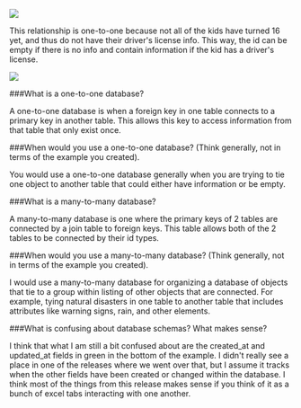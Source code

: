 ![]("../imgs/screenshot.png")

This relationship is one-to-one because not all of the kids have turned 16 yet, and thus do not have their driver's license info.  This way, the id can be empty if there is no info and contain information if the kid has a driver's license.

![]("../imgs/screenshot1.png")

###What is a one-to-one database?

A one-to-one database is when a foreign key in one table connects to a primary key in another table.  This allows this key to access information from that table that only exist once.

###When would you use a one-to-one database? (Think generally, not in terms of the example you created).

You would use a one-to-one database generally when you are trying to tie one object to another table that could either have information or be empty.

###What is a many-to-many database?

A many-to-many database is one where the primary keys of 2 tables are connected by a join table to foreign keys.  This table allows both of the 2 tables to be connected by their id types.

###When would you use a many-to-many database? (Think generally, not in terms of the example you created).

I would use a many-to-many database for organizing a database of objects that tie to a group within listing of other objects that are connected.  For example, tying natural disasters in one table to another table that includes attributes like warning signs, rain, and other elements.

###What is confusing about database schemas? What makes sense?

I think that what I am still a bit confused about are the created_at and updated_at fields in green in the bottom of the example.  I didn't really see a place in one of the releases where we went over that, but I assume it tracks when the other fields have been created or changed within the database.  I think most of the things from this release makes sense if you think of it as a bunch of excel tabs interacting with one another.